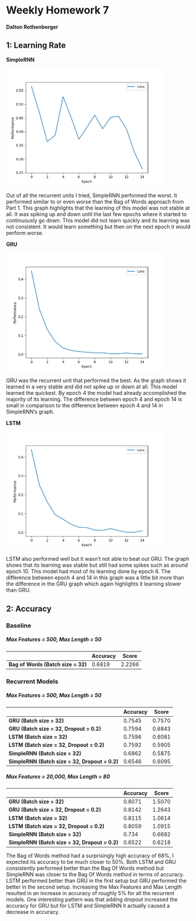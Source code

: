 # Weekly Homework 7

#### Dalton Rothenberger



## 1: Learning Rate

**SimpleRNN**

<img src="simpleRNN.png" alt="simpleRNN" style="zoom:67%;" />

Out of all the recurrent units I tried, SimpleRNN performed the worst. It performed similar to or even worse than the Bag of Words approach from Part 1. This graph highlights that the learning of this model was not stable at all. It was spiking up and down until the last few epochs where it started to continuously go down. This model did not learn quickly and its learning was not consistent. It would learn something but then on the next epoch it would perform worse.

**GRU**

<img src="GRU.png" alt="GRU" style="zoom:67%;" />

GRU was the recurrent unit that performed the best. As the graph shows it learned in a very stable and did not spike up or down at all. This model learned the quickest. By epoch 4 the model had already accomplished the majority of its learning. The difference between epoch 4 and epoch 14 is small in comparison to the difference between epoch 4 and 14 in SimpleRNN’s graph.

**LSTM**

<img src="LSTM.png" alt="LSTM" style="zoom:67%;" />

LSTM also performed well but it wasn’t not able to beat out GRU. The graph shows that its learning was stable but still had some spikes such as around epoch 10. This model had most of its learning done by epoch 6. The difference between epoch 4 and 14 in this graph was a little bit more than the difference in the GRU graph which again highlights it learning slower than GRU.



## 2: Accuracy

### Baseline

##### Max Features = 500, Max Length = 50

|                                    | Accuracy | Score  |
| ---------------------------------- | -------- | ------ |
| **Bag of Words (Batch size = 32)** | 0.6819   | 2.2266 |

### Recurrent Models

##### Max Features = 500, Max Length = 50

|                                                | Accuracy | Score  |
| ---------------------------------------------- | -------- | ------ |
| **GRU (Batch size = 32)**                      | 0.7545   | 0.7570 |
| **GRU (Batch size = 32, Dropout = 0.2)**       | 0.7594   | 0.6843 |
| **LSTM (Batch size = 32)**                     | 0.7596   | 0.6081 |
| **LSTM (Batch size = 32, Dropout = 0.2)**      | 0.7592   | 0.5905 |
| **SimpleRNN (Batch size = 32)**                | 0.6862   | 0.5875 |
| **SimpleRNN (Batch size = 32, Dropout = 0.2)** | 0.6546   | 0.6095 |

##### Max Features = 20,000, Max Length = 80

|                                                | Accuracy | Score  |
| ---------------------------------------------- | -------- | ------ |
| **GRU (Batch size = 32)**                      | 0.8071   | 1.5070 |
| **GRU (Batch size = 32, Dropout = 0.2)**       | 0.8142   | 1.2643 |
| **LSTM (Batch size = 32)**                     | 0.8115   | 1.0614 |
| **LSTM (Batch size = 32, Dropout = 0.2)**      | 0.8059   | 1.0915 |
| **SimpleRNN (Batch size = 32)**                | 0.734    | 0.6682 |
| **SimpleRNN (Batch size = 32, Dropout = 0.2)** | 0.6522   | 0.6218 |

The Bag of Words method had a surprisingly high accuracy of 68%, I expected its accuracy to be much closer to 50%. Both LSTM and GRU consistently performed better than the Bag Of Words method but SimpleRNN was closer to the Bag Of Words method in terms of accuracy. LSTM performed better than GRU in the first setup but GRU performed the better in the second setup. Increasing the Max Features and Max Length resulted in an increase in accuracy of roughly 5% for all the recurrent models. One interesting pattern was that adding dropout increased the accuracy for GRU but for LSTM and SimpleRNN it actually caused a decrease in accuracy.